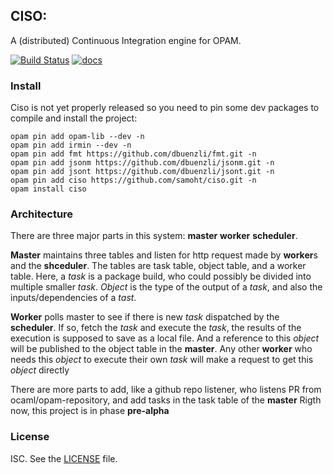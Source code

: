 ## CISO:

A (distributed) Continuous Integration engine for OPAM.

[![Build Status](https://travis-ci.org/samoht/ciso.svg)](https://travis-ci.org/samoht/ciso)
[![docs](https://img.shields.io/badge/doc-online-blue.svg)](https://samoht.github.io/ciso/)

### Install

Ciso is not yet properly released so you need to pin some dev packages to
compile and install the project:

```shell
opam pin add opam-lib --dev -n
opam pin add irmin --dev -n
opam pin add fmt https://github.com/dbuenzli/fmt.git -n
opam pin add jsonm https://github.com/dbuenzli/jsonm.git -n
opam pin add jsont https://github.com/dbuenzli/jsont.git -n
opam pin add ciso https://github.com/samoht/ciso.git -n
opam install ciso
```

### Architecture

There are three major parts in this system: **master** **worker** **scheduler**.

**Master** maintains three tables and listen for http request made by **worker**s and the **shceduler**.
The tables are task table, object table, and a worker table.
Here, a _task_ is a package build, who could possibly be divided into multiple smaller _task_.
_Object_ is the type of the output of a _task_, and also the inputs/dependencies of a _tast_.

**Worker** polls master to see if there is new _task_ dispatched by the **scheduler**.
If so, fetch the _task_ and execute the _task_, the results of the execution is supposed to save as a local file.
And a reference to this _object_ will be published to the object table in the **master**.
Any other **worker** who needs this _object_ to execute their own _task_ will make a request to get this _object_ directly

There are more parts to add, like a github repo listener, who listens PR from ocaml/opam-repository, and add tasks in the task table of the **master**
Rigth now, this project is in phase **pre-alpha**

### License

ISC. See the [LICENSE](./blob/master/LICENSE) file.
